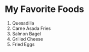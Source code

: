 # My Favorite Foods

1. Quesadilla
2. Carne Asada Fries
3. Salmon Bagel 
4. Grilled Cheese
5. Fried Eggs
